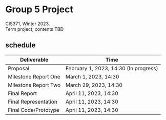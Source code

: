 # Group 5 Project
CIS371, Winter 2023.  
Term project, contents TBD  
  
## schedule  
Deliverable  | Time
------------- | -------------
Proposal | February 1, 2023, 14:30 (In progress)
Milestone Report One | March 1, 2023, 14:30 
Milestone Report Two | March 29, 2023, 14:30
Final Report | April 11, 2023, 14:30
Final Representation | April 11, 2023, 14:30
Final Code/Prototype | April 11, 2023, 14:30